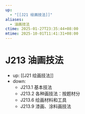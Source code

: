 ```yaml
---
up:
  - "[[J21 绘画技法]]"
aliases:
  - 油画技法
ctime: 2025-01-27T23:35:44+08:00
mtime: 2025-10-01T11:41:31+08:00
---
```


# J213 油画技法

- up: [[J21 绘画技法]]
- down:	
	- J213.1 基本技法
	- J213.2 各种画技法：按题材分
	- J213.6 绘画材料和工具
	- J213.9 漆画、涂料画技法
	
